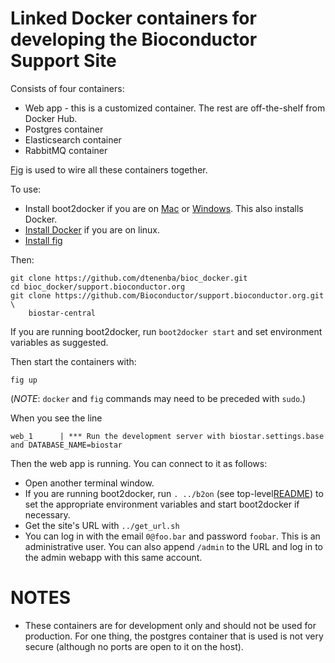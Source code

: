 # Linked Docker containers for developing the Bioconductor Support Site

Consists of four containers:

* Web app - this is a customized container. The rest are off-the-shelf from
 Docker Hub.
* Postgres container
* Elasticsearch container
* RabbitMQ container

[Fig](http://www.fig.sh/) is used to wire all these containers together.

To use:

* Install boot2docker if you are on 
  [Mac](https://docs.docker.com/installation/mac/) or
  [Windows](https://docs.docker.com/installation/windows/). This also
  installs Docker.
* [Install Docker](https://docs.docker.com/installation/) if you are
  on linux.
* [Install fig](http://www.fig.sh/install.html)

Then:

    git clone https://github.com/dtenenba/bioc_docker.git
    cd bioc_docker/support.bioconductor.org
    git clone https://github.com/Bioconductor/support.bioconductor.org.git \
        biostar-central

If you are running boot2docker, run `boot2docker start` and set
environment variables as suggested.

Then start the containers with:

    fig up

(*NOTE*: `docker` and `fig` commands may need to be preceded with `sudo`.)

When you see the line 

    web_1      | *** Run the development server with biostar.settings.base and DATABASE_NAME=biostar

Then the web app is running. You can connect to it as follows:

* Open another terminal window.
* If you are running boot2docker, run `. ../b2on` (see top-level[README](../#utilities))
  to set the appropriate environment variables and start boot2docker if necessary.
* Get the site's URL with `../get_url.sh`  
* You can log in with the email `0@foo.bar` and password `foobar`. This is an
  administrative user. You can also append `/admin` to the URL and log in
  to the admin webapp with this same account.


# NOTES

* These containers are for development only and should
  not be used for production. For one thing, the postgres
  container that is used is not very secure (although no 
  ports are open to it on the host).

